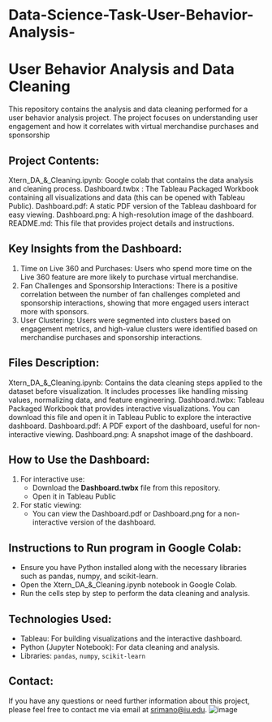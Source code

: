 # Data-Science-Task-User-Behavior-Analysis-

# User Behavior Analysis and Data Cleaning

This repository contains the analysis and data cleaning performed for a user behavior analysis project. The project focuses on understanding user engagement and how it correlates with virtual merchandise purchases and sponsorship 

## Project Contents:
Xtern_DA_&_Cleaning.ipynb: Google colab that contains the data analysis and cleaning process.
Dashboard.twbx : The Tableau Packaged Workbook containing all visualizations and data (this can be opened with Tableau Public).
Dashboard.pdf: A static PDF version of the Tableau dashboard for easy viewing.
Dashboard.png: A high-resolution image of the dashboard.
README.md: This file that provides project details and instructions.

## Key Insights from the Dashboard:
1. Time on Live 360 and Purchases: Users who spend more time on the Live 360 feature are more likely to purchase virtual merchandise. 
2. Fan Challenges and Sponsorship Interactions: There is a positive correlation between the number of fan challenges completed and sponsorship interactions, showing that more engaged users interact more with sponsors.
3. User Clustering: Users were segmented into clusters based on engagement metrics, and high-value clusters were identified based on merchandise purchases and sponsorship interactions.

## Files Description:
Xtern_DA_&_Cleaning.ipynb: Contains the data cleaning steps applied to the dataset before visualization. It includes processes like handling missing values, normalizing data, and feature engineering.
Dashboard.twbx: Tableau Packaged Workbook that provides interactive visualizations. You can download this file and open it in Tableau Public to explore the interactive dashboard.
Dashboard.pdf: A PDF export of the dashboard, useful for non-interactive viewing.
Dashboard.png: A snapshot image of the dashboard.

## How to Use the Dashboard:
1. For interactive use: 
   - Download the **Dashboard.twbx** file from this repository.
   - Open it in Tableau Public 
2. For static viewing:
   - You can view the Dashboard.pdf or Dashboard.png for a non-interactive version of the dashboard.

## Instructions to Run program in Google Colab:
- Ensure you have Python installed along with the necessary libraries such as pandas, numpy, and scikit-learn.
- Open the Xtern_DA_&_Cleaning.ipynb notebook in Google Colab.
- Run the cells step by step to perform the data cleaning and analysis.

## Technologies Used:
- Tableau: For building visualizations and the interactive dashboard.
- Python (Jupyter Notebook): For data cleaning and analysis.
- Libraries: `pandas`, `numpy`, `scikit-learn`

## Contact:
If you have any questions or need further information about this project, please feel free to contact me via email at srimano@iu.edu.
![image](https://github.com/user-attachments/assets/cbef5903-3aa6-453d-af4a-a6771a084653)

